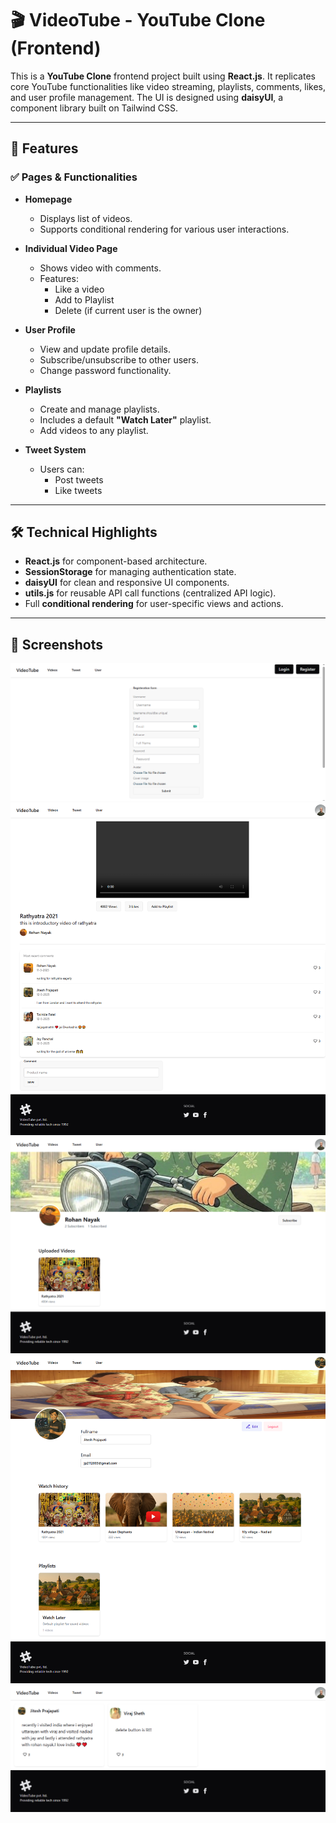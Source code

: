 # 🎬 VideoTube - YouTube Clone (Frontend)

This is a **YouTube Clone** frontend project built using **React.js**. It replicates core YouTube functionalities like video streaming, playlists, comments, likes, and user profile management. The UI is designed using **daisyUI**, a component library built on Tailwind CSS.

---

## 🚀 Features

### ✅ Pages & Functionalities

- **Homepage**
  - Displays list of videos.
  - Supports conditional rendering for various user interactions.

- **Individual Video Page**
  - Shows video with comments.
  - Features:
    - Like a video
    - Add to Playlist
    - Delete (if current user is the owner)

- **User Profile**
  - View and update profile details.
  - Subscribe/unsubscribe to other users.
  - Change password functionality.

- **Playlists**
  - Create and manage playlists.
  - Includes a default **"Watch Later"** playlist.
  - Add videos to any playlist.

- **Tweet System**
  - Users can:
    - Post tweets
    - Like tweets

---

## 🛠️ Technical Highlights

- **React.js** for component-based architecture.
- **SessionStorage** for managing authentication state.
- **daisyUI** for clean and responsive UI components.
- **utils.js** for reusable API call functions (centralized API logic).
- Full **conditional rendering** for user-specific views and actions.


---

## 📸 Screenshots



![Register Page](/screenshots/Register.png "Register Page")
![Video Page](screenshots/videopage.png)
![Profile Page](screenshots/userprofile.png)
![User Details](screenshots/userDetails.png)
![Tweet Section](screenshots/tweets.png)

